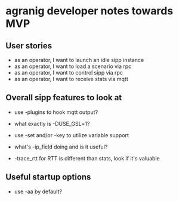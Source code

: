 # agranig developer notes towards MVP

## User stories

* as an operator, I want to launch an idle sipp instance
* as an operator, I want to load a scenario via rpc
* as an operator, I want to control sipp via rpc
* as an operator, I want to receive stats via mqtt

## Overall sipp features to look at

* use -plugins to hook mqtt output?
* what exactly is -DUSE_GSL=1?

* use -set and/or -key to utilize variable support

* what's -ip_field doing and is it useful?

* -trace_rtt for RTT is different than stats, look if it's valuable

## Useful startup options

* use -aa by default?


